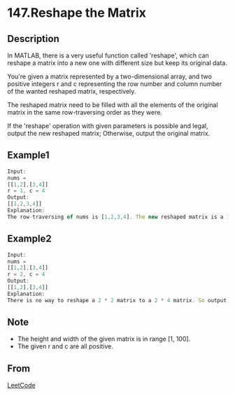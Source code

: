 # 147.Reshape the Matrix

## Description

In MATLAB, there is a very useful function called 'reshape', which can reshape a matrix into a new one with different size but keep its original data.

You're given a matrix represented by a two-dimensional array, and two positive integers r and c representing the row number and column number of the wanted reshaped matrix, respectively.

The reshaped matrix need to be filled with all the elements of the original matrix in the same row-traversing order as they were.

If the 'reshape' operation with given parameters is possible and legal, output the new reshaped matrix; Otherwise, output the original matrix.

## Example1

```js
Input:
nums =
[[1,2],[3,4]]
r = 1, c = 4
Output:
[[1,2,3,4]]
Explanation:
The row-traversing of nums is [1,2,3,4]. The new reshaped matrix is a 1 * 4 matrix, fill it row by row by using the previous list.
```

## Example2

```js
Input:
nums =
[[1,2],[3,4]]
r = 2, c = 4
Output:
[[1,2],[3,4]]
Explanation:
There is no way to reshape a 2 * 2 matrix to a 2 * 4 matrix. So output the original matrix.
```

## Note

* The height and width of the given matrix is in range [1, 100].
* The given r and c are all positive.

## From

[LeetCode](https://leetcode.com/problems/reshape-the-matrix)
